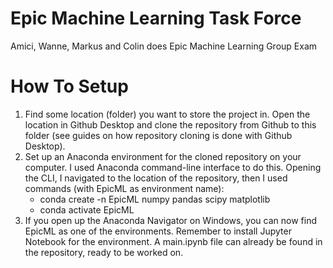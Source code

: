 # Epic Machine Learning Task Force
 Amici, Wanne, Markus and Colin does Epic Machine Learning Group Exam

 # How To Setup
1. Find some location (folder) you want to store the project in. Open the location in Github Desktop and clone the repository from Github to this folder (see guides on how repository cloning is done with Github Desktop).
2. Set up an Anaconda environment for the cloned repository on your computer. I used Anaconda command-line interface to do this. Opening the CLI, I navigated to the location of the repository, then I used commands (with EpicML as environment name):
    * conda create -n EpicML numpy pandas scipy matplotlib
    * conda activate EpicML
3. If you open up the Anaconda Navigator on Windows, you can now find EpicML as one of the environments. Remember to install Jupyter Notebook for the environment. A main.ipynb file can already be found in the repository, ready to be worked on.